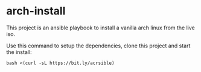 # arch-install

This project is an ansible playbook to install a vanilla arch linux from the live iso.

Use this command to setup the dependencies, clone this project and start the install:

`bash <(curl -sL https://bit.ly/acrsible)`
